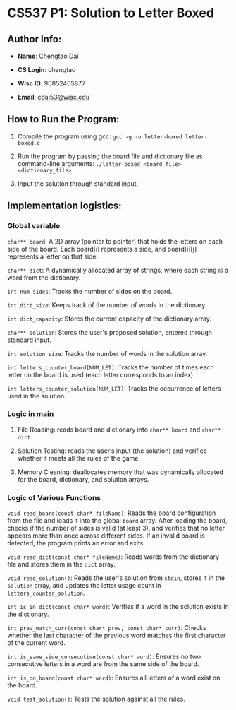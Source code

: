 # CS537 P1: Solution to Letter Boxed
## Author Info:
* **Name**: Chengtao Dai

* **CS Login**: chengtao

* **Wisc ID**: 90852465877

* **Email**: cdai53@wisc.edu

## How to Run the Program:
1. Compile the program using gcc: `gcc -g -o letter-boxed letter-boxed.c`

2. Run the program by passing the board file and dictionary file as command-line arguments: `./letter-boxed <board_file> <dictionary_file>`

3. Input the solution through standard input.

## Implementation logistics:
### Global variable
`char** board`: A 2D array (pointer to pointer) that holds the letters on each side of the board. Each board[i] represents a side, and board[i][j] represents a letter on that side.

`char** dict`: A dynamically allocated array of strings, where each string is a word from the dictionary.

`int num_sides`: Tracks the number of sides on the board.

`int dict_size`: Keeps track of the number of words in the dictionary.

`int dict_capacity`: Stores the current capacity of the dictionary array.

`char** solution`: Stores the user's proposed solution, entered through standard input.

`int solution_size`: Tracks the number of words in the solution array.

`int letters_counter_board[NUM_LET]`: Tracks the number of times each letter on the board is used (each letter corresponds to an index).

`int letters_counter_solution[NUM_LET]`: Tracks the occurrence of letters used in the solution.

### Logic in main

1. File Reading: reads board and dictionary into `char** board` and `char** dict`.

2. Solution Testing: reads the user’s input (the solution) and verifies whether it meets all the rules of the game.

3. Memory Cleaning: deallocates memory that was dynamically allocated for the board, dictionary, and solution arrays.

### Logic of Various Functions

`void read_board(const char* fileName)`: Reads the board configuration from the file and loads it into the global `board` array. After loading the board, checks if the number of sides is valid (at least 3), and verifies that no letter appears more than once across different sides. If an invalid board is detected, the program prints an error and exits.

`void read_dict(const char* fileName)`: Reads words from the dictionary file and stores them in the `dict` array.

`void read_solution()`: Reads the user's solution from `stdin`, stores it in the `solution` array, and updates the letter usage count in `letters_counter_solution`.

`int is_in_dict(const char* word)`: Verifies if a word in the solution exists in the dictionary.

`int prev_match_curr(const char* prev, const char* curr)`: Checks whether the last character of the previous word matches the first character of the current word.

`int is_same_side_consecutive(const char* word)`: Ensures no two consecutive letters in a word are from the same side of the board.

`int is_on_board(const char* word)`: Ensures all letters of a word exist on the board.

`void test_solution()`: Tests the solution against all the rules.